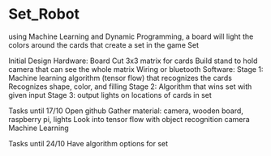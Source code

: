 # Set_Robot
using Machine Learning and Dynamic Programming, a board will light the colors around the cards that create a set in the game Set

Initial Design
    Hardware:
        Board
        Cut 3x3 matrix for cards
        Build stand to hold camera that can see the whole matrix
        Wiring or bluetooth
    Software:
        Stage 1: Machine learning algorithm (tensor flow) that recognizes the cards
        Recognizes shape, color, and filling
        Stage 2: Algorithm that wins set with given input
        Stage 3: output lights on locations of cards in set

Tasks until 17/10
    Open github
    Gather material: camera, wooden board, raspberry pi, lights
    Look into tensor flow with object recognition camera Machine Learning

Tasks until 24/10
    Have algorithm options for set

